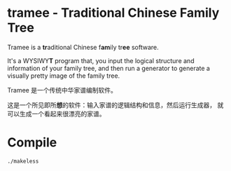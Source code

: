 # tramee - Traditional Chinese Family Tree
Tramee is a <b>tr</b>aditional Chinese f<b>am</b>ily tr<b>ee</b> software.

It's a WYSIWY<b>T</b> program that, you input the logical structure and
information of your family tree, and then run a generator to generate
a visually pretty image of the family tree.

Tramee 是一个传统中华家谱编制软件。

这是一个所见即所<b>想</b>的软件：输入家谱的逻辑结构和信息，然后运行生成器，
就可以生成一个看起来很漂亮的家谱。

# Compile

	./makeless

